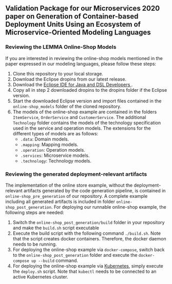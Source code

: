 ## Validation Package for our Microservices 2020 paper on Generation of Container-based Deployment Units Using an Ecosystem of Microservice-Oriented Modeling Languages 

### Reviewing the LEMMA Online-Shop Models
If you are interested in reviewing the online-shop models mentioned in the paper expressed in our modeling languages, please follow these steps:
1. Clone this repository to your local storage.
2. Download the Eclipse dropins from our latest release. 
3. Download the [Eclipse IDE for Java and DSL Developers ](https://www.eclipse.org/downloads/packages/release/2020-03/r/eclipse-ide-java-and-dsl-developers).
4. Copy all in step 2 downloaded dropins to the dropins folder if the Eclipse version.
5. Start the downloaded Eclipse version and import files contained in the ``online-shop_models`` folder of the cloned repository.
6. The models of the online-shop example are contained in the folders ``ItemService``, ``OrderService`` and ``CustomerService``. The additional ``Technology`` folder contains the models of the technology specification used in the service and operation models. The extensions for the different types of models are as follows:  
   * ``.data``: Domain models.
   * ``.mapping``: Mapping models.
   * ``.operation``: Operation models.
   * ``.services``: Microservice models.
   * ``.technology``: Technology models. 

### Reviewing the generated deployment-relevant artifacts

The implementation of the online store example, without the deployment-relevant artifacts generated by the code generation pipeline, is contained in ``online-shop_pre_generation`` of our repository. A complete example including all generated artifacts is included in folder ``online-shop_post_generation``. For deploying our runnable online-shop example, the following steps are needed:
1. Switch the ``online-shop_post_generation/build`` folder in your repository and make the ``build.sh`` script executable
2. Execute the build script with the following command `./build.sh`. Note that the script creates docker containers. Therefore, the docker daemon needs to be running.
3. For deploying the online-shop example via ``docker-compose``, switch back to the ``online-shop_post_generation`` folder and execute the `docker-compose up --build` command.
4. For deploying the online-shop example via [Kubernetes](https://kubernetes.io/), simply execute the ``deploy.sh`` script. Note that `kubectl` needs to be connected to an active Kubernetes cluster.



